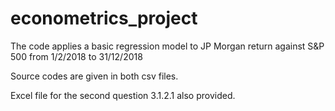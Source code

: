 # econometrics_project

The code applies a basic regression model to JP Morgan return against S&P 500 from 1/2/2018 to 31/12/2018  

Source codes are given in both csv files.

Excel file for the second question 3.1.2.1 also provided.

